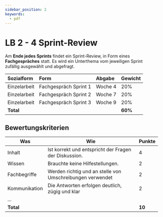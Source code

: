 ```yaml
---
sidebar_position: 2
keywords:
  - pdf
---
```


# LB 2 - 4 Sprint-Review

Am **Ende jedes Sprints** findet ein Sprint-Review, in Form eines
**Fachgespräches** statt. Es wird ein Unterthema vom jeweiligen Sprint zufällig
ausgewählt und abgefragt.

| Sozialform   | Form                  | Abgabe  | Gewicht |
| :----------- | :-------------------- | :------ | :------ |
| Einzelarbeit | Fachgespräch Sprint 1 | Woche 4 | 20%     |
| Einzelarbeit | Fachgespräch Sprint 2 | Woche 7 | 20%     |
| Einzelarbeit | Fachgespräch Sprint 3 | Woche 9 | 20%     |
| **Total**    |                       |         | **60%** |

## Bewertungskriterien

| Was           | Wie                                                       | Punkte |
| ------------- | --------------------------------------------------------- | ------ |
| Inhalt        | Ist korrekt und entspricht der Fragen der Diskussion.     | 4      |
| Wissen        | Brauchte keine Hilfestellungen.                           | 2      |
| Fachbegriffe  | Werden richtig und an stelle von Umschreibungen verwendet | 2      |
| Kommunikation | Die Antworten erfolgen deutlich, zügig und klar           | 2      |
| ...           |                                                           |        |
| **Total**     |                                                           | **10** |
